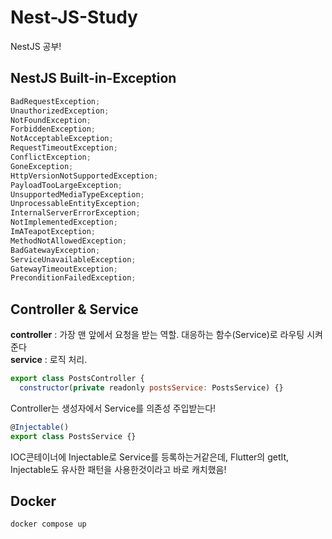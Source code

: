 # Nest-JS-Study

NestJS 공부!

## NestJS Built-in-Exception

```js
BadRequestException;
UnauthorizedException;
NotFoundException;
ForbiddenException;
NotAcceptableException;
RequestTimeoutException;
ConflictException;
GoneException;
HttpVersionNotSupportedException;
PayloadTooLargeException;
UnsupportedMediaTypeException;
UnprocessableEntityException;
InternalServerErrorException;
NotImplementedException;
ImATeapotException;
MethodNotAllowedException;
BadGatewayException;
ServiceUnavailableException;
GatewayTimeoutException;
PreconditionFailedException;
```

## Controller & Service

**controller** : 가장 맨 앞에서 요청을 받는 역할. 대응하는 함수(Service)로 라우팅 시켜준다<br>
**service** : 로직 처리.

```js
export class PostsController {
  constructor(private readonly postsService: PostsService) {}
```

Controller는 생성자에서 Service를 의존성 주입받는다!

```js
@Injectable()
export class PostsService {}
```

IOC콘테이너에 Injectable로 Service를 등록하는거같은데,
Flutter의 getIt, Injectable도 유사한 패턴을 사용한것이라고 바로 캐치했음!

## Docker

```bash
docker compose up
```
